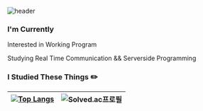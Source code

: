 ![header](https://capsule-render.vercel.app/api?type=waving&color=auto&height=300&section=header&text=Berom&fontSize=90&animation=fadeIn&fontAlignY=38&desc=기록을%20지향하는%20개발자가%20되고싶습니다&descAlignY=51&descAlign=62)

### I'm Currently
Interested in Working Program 

Studying Real Time Communication && Serverside Programming
### I Studied These Things ✏️
[![Top Langs](https://github-readme-stats.vercel.app/api/top-langs/?username=Goberomsu&layout=compact&hide=html)]() |![Solved.ac프로필](http://mazassumnida.wtf/api/v2/generate_badge?boj=310o)
|--|--|
